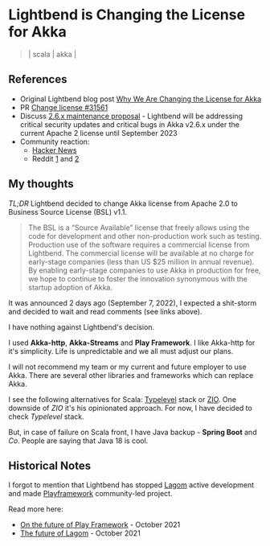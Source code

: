 # Lightbend is Changing the License for Akka
> | scala | akka |

## References

- Original Lightbend blog post [Why We Are Changing the License for Akka](https://www.lightbend.com/blog/why-we-are-changing-the-license-for-akka)
- PR [Change license #31561](https://github.com/akka/akka/pull/31561)
- Discuss [2.6.x maintenance proposal](https://discuss.lightbend.com/t/2-6-x-maintenance-proposal/9949) - Lightbend will be addressing critical security updates and critical bugs in Akka v2.6.x under the current Apache 2 license until September 2023
- Community reaction:
  - [Hacker News](https://news.ycombinator.com/item?id=32746807)
  - Reddit [1](https://www.reddit.com/r/scala/comments/x7xyzr/why_we_are_changing_the_license_for_akka/) and [2](https://www.reddit.com/r/scala/comments/x7yr9b/akka_is_moving_away_from_open_source/)

## My thoughts

*TL;DR* Lightbend decided to change Akka license from Apache 2.0 to Business Source License (BSL) v1.1.

> The BSL is a “Source Available” license that freely allows using the code for development and other non-production work such as testing. Production use of the software requires a commercial license from Lightbend. The commercial license will be available at no charge for early-stage companies (less than US $25 million in annual revenue). By enabling early-stage companies to use Akka in production for free, we hope to continue to foster the innovation synonymous with the startup adoption of Akka.

It was announced 2 days ago (September 7, 2022), I expected a shit-storm and decided to wait and read comments (see links above).

I have nothing against Lightbend's decision.

I used **Akka-http**, **Akka-Streams** and **Play Framework**. I like Akka-http for it's simplicity. Life is unpredictable and we all must adjust our plans.

I will not recommend my team or my current and future employer to use Akka. There are several other libraries and frameworks which can replace Akka.

I see the following alternatives for Scala: [Typelevel](https://typelevel.org/projects/) stack or [ZIO](https://zio.dev). One downside of *ZIO* it's his opinionated approach.
For now, I have decided to check *Typelevel* stack.

But, in case of failure on Scala front, I have Java backup - **Spring Boot** and *Co*. People are saying that Java 18 is cool.

## Historical Notes

I forgot to mention that Lightbend has stopped [Lagom](https://www.lagomframework.com) active development and made [Playframework](https://www.playframework.com) community-led project.

Read more here:

- [On the future of Play Framework](https://www.lightbend.com/blog/on-the-future-of-play-framework) - October 2021
- [The future of Lagom](https://discuss.lightbend.com/t/the-future-of-lagom/8962) - October 2021
